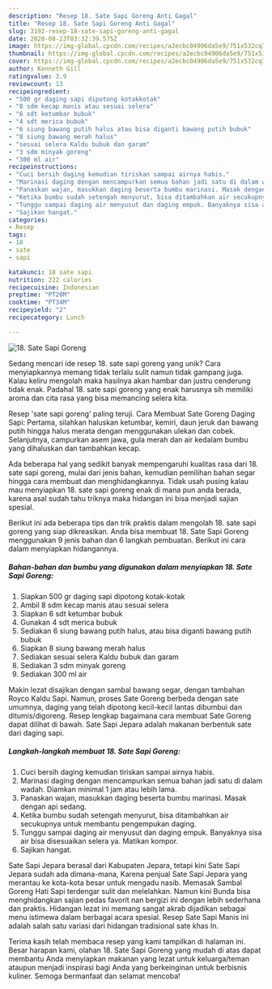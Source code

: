 ```yaml
---
description: "Resep 18. Sate Sapi Goreng Anti Gagal"
title: "Resep 18. Sate Sapi Goreng Anti Gagal"
slug: 3192-resep-18-sate-sapi-goreng-anti-gagal
date: 2020-08-23T03:32:39.575Z
image: https://img-global.cpcdn.com/recipes/a2ecbc04906da5e9/751x532cq70/18-sate-sapi-goreng-foto-resep-utama.jpg
thumbnail: https://img-global.cpcdn.com/recipes/a2ecbc04906da5e9/751x532cq70/18-sate-sapi-goreng-foto-resep-utama.jpg
cover: https://img-global.cpcdn.com/recipes/a2ecbc04906da5e9/751x532cq70/18-sate-sapi-goreng-foto-resep-utama.jpg
author: Kenneth Gill
ratingvalue: 3.9
reviewcount: 13
recipeingredient:
- "500 gr daging sapi dipotong kotakkotak"
- "8 sdm kecap manis atau sesuai selera"
- "6 sdt ketumbar bubuk"
- "4 sdt merica bubuk"
- "6 siung bawang putih halus atau bisa diganti bawang putih bubuk"
- "8 siung bawang merah halus"
- "sesuai selera Kaldu bubuk dan garam"
- "3 sdm minyak goreng"
- "300 ml air"
recipeinstructions:
- "Cuci bersih daging kemudian tiriskan sampai airnya habis."
- "Marinasi daging dengan mencampurkan semua bahan jadi satu di dalam wadah. Diamkan minimal 1 jam atau lebih lama."
- "Panaskan wajan, masukkan daging beserta bumbu marinasi. Masak dengan api sedang."
- "Ketika bumbu sudah setengah menyurut, bisa ditambahkan air secukupnya untuk membantu pengempukan daging."
- "Tunggu sampai daging air menyusut dan daging empuk. Banyaknya sisa air bisa disesuaikan selera ya. Matikan kompor."
- "Sajikan hangat."
categories:
- Resep
tags:
- 18
- sate
- sapi

katakunci: 18 sate sapi 
nutrition: 222 calories
recipecuisine: Indonesian
preptime: "PT20M"
cooktime: "PT34M"
recipeyield: "2"
recipecategory: Lunch

---
```



![18. Sate Sapi Goreng](https://img-global.cpcdn.com/recipes/a2ecbc04906da5e9/751x532cq70/18-sate-sapi-goreng-foto-resep-utama.jpg)

Sedang mencari ide resep 18. sate sapi goreng yang unik? Cara menyiapkannya memang tidak terlalu sulit namun tidak gampang juga. Kalau keliru mengolah maka hasilnya akan hambar dan justru cenderung tidak enak. Padahal 18. sate sapi goreng yang enak harusnya sih memiliki aroma dan cita rasa yang bisa memancing selera kita.

Resep &#39;sate sapi goreng&#39; paling teruji. Cara Membuat Sate Goreng Daging Sapi: Pertama, silahkan haluskan ketumbar, kemiri, daun jeruk dan bawang putih hingga halus merata dengan menggunakan ulekan dan cobek. Selanjutnya, campurkan asem jawa, gula merah dan air kedalam bumbu yang dihaluskan dan tambahkan kecap.

Ada beberapa hal yang sedikit banyak mempengaruhi kualitas rasa dari 18. sate sapi goreng, mulai dari jenis bahan, kemudian pemilihan bahan segar hingga cara membuat dan menghidangkannya. Tidak usah pusing kalau mau menyiapkan 18. sate sapi goreng enak di mana pun anda berada, karena asal sudah tahu triknya maka hidangan ini bisa menjadi sajian spesial.


Berikut ini ada beberapa tips dan trik praktis dalam mengolah 18. sate sapi goreng yang siap dikreasikan. Anda bisa membuat 18. Sate Sapi Goreng menggunakan 9 jenis bahan dan 6 langkah pembuatan. Berikut ini cara dalam menyiapkan hidangannya.

<!--inarticleads1-->

##### Bahan-bahan dan bumbu yang digunakan dalam menyiapkan 18. Sate Sapi Goreng:

1. Siapkan 500 gr daging sapi dipotong kotak-kotak
1. Ambil 8 sdm kecap manis atau sesuai selera
1. Siapkan 6 sdt ketumbar bubuk
1. Gunakan 4 sdt merica bubuk
1. Sediakan 6 siung bawang putih halus, atau bisa diganti bawang putih bubuk
1. Siapkan 8 siung bawang merah halus
1. Sediakan sesuai selera Kaldu bubuk dan garam
1. Sediakan 3 sdm minyak goreng
1. Sediakan 300 ml air


Makin lezat disajikan dengan sambal bawang segar, dengan tambahan Royco Kaldu Sapi. Namun, proses Sate Goreng berbeda dengan sate umumnya, daging yang telah dipotong kecil-kecil lantas dibumbui dan ditumis/digoreng. Resep lengkap bagaimana cara membuat Sate Goreng dapat dilihat di bawah. Sate Sapi Jepara adalah makanan berbentuk sate dari daging sapi. 

<!--inarticleads2-->

##### Langkah-langkah membuat 18. Sate Sapi Goreng:

1. Cuci bersih daging kemudian tiriskan sampai airnya habis.
1. Marinasi daging dengan mencampurkan semua bahan jadi satu di dalam wadah. Diamkan minimal 1 jam atau lebih lama.
1. Panaskan wajan, masukkan daging beserta bumbu marinasi. Masak dengan api sedang.
1. Ketika bumbu sudah setengah menyurut, bisa ditambahkan air secukupnya untuk membantu pengempukan daging.
1. Tunggu sampai daging air menyusut dan daging empuk. Banyaknya sisa air bisa disesuaikan selera ya. Matikan kompor.
1. Sajikan hangat.


Sate Sapi Jepara berasal dari Kabupaten Jepara, tetapi kini Sate Sapi Jepara sudah ada dimana-mana, Karena penjual Sate Sapi Jepara yang merantau ke kota-kota besar untuk mengadu nasib. Memasak Sambal Goreng Hati Sapi terdengar sulit dan melelahkan. Namun kini Bunda bisa menghidangkan sajian pedas favorit nan bergizi ini dengan lebih sederhana dan praktis. Hidangan lezat ini memang sangat akrab dijadikan sebagai menu istimewa dalam berbagai acara spesial. Resep Sate Sapi Manis ini adalah salah satu variasi dari hidangan tradisional sate khas In. 

Terima kasih telah membaca resep yang kami tampilkan di halaman ini. Besar harapan kami, olahan 18. Sate Sapi Goreng yang mudah di atas dapat membantu Anda menyiapkan makanan yang lezat untuk keluarga/teman ataupun menjadi inspirasi bagi Anda yang berkeinginan untuk berbisnis kuliner. Semoga bermanfaat dan selamat mencoba!

